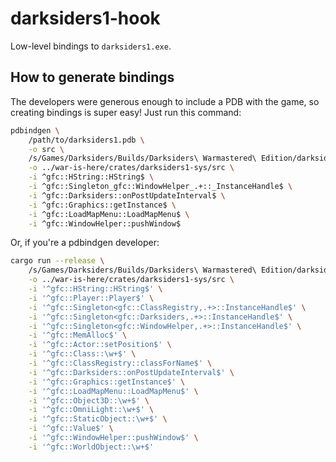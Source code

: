 # darksiders1-hook

Low-level bindings to `darksiders1.exe`.

## How to generate bindings

The developers were generous enough to include a PDB with the game, so creating bindings is super easy! Just run this command:

```sh
pdbindgen \
    /path/to/darksiders1.pdb \
    -o src \
    /s/Games/Darksiders/Builds/Darksiders\ Warmastered\ Edition/darksiders1.pdb \
    -o ../war-is-here/crates/darksiders1-sys/src \
    -i ^gfc::HString::HString$ \
    -i ^gfc::Singleton_gfc::WindowHelper_.+::_InstanceHandle$ \
    -i ^gfc::Darksiders::onPostUpdateInterval$ \
    -i ^gfc::Graphics::getInstance$ \
    -i ^gfc::LoadMapMenu::LoadMapMenu$ \
    -i ^gfc::WindowHelper::pushWindow$
```

Or, if you're a pdbindgen developer:

```sh
cargo run --release \
    /s/Games/Darksiders/Builds/Darksiders\ Warmastered\ Edition/darksiders1.pdb \
    -o ../war-is-here/crates/darksiders1-sys/src \
    -i '^gfc::HString::HString$' \
    -i '^gfc::Player::Player$' \
    -i '^gfc::Singleton<gfc::ClassRegistry,.+>::InstanceHandle$' \
    -i '^gfc::Singleton<gfc::Darksiders,.+>::InstanceHandle$' \
    -i '^gfc::Singleton<gfc::WindowHelper,.+>::InstanceHandle$' \
    -i '^gfc::MemAlloc$' \
    -i '^gfc::Actor::setPosition$' \
    -i '^gfc::Class::\w+$' \
    -i '^gfc::ClassRegistry::classForName$' \
    -i '^gfc::Darksiders::onPostUpdateInterval$' \
    -i '^gfc::Graphics::getInstance$' \
    -i '^gfc::LoadMapMenu::LoadMapMenu$' \
    -i '^gfc::Object3D::\w+$' \
    -i '^gfc::OmniLight::\w+$' \
    -i '^gfc::StaticObject::\w+$' \
    -i '^gfc::Value$' \
    -i '^gfc::WindowHelper::pushWindow$' \
    -i '^gfc::WorldObject::\w+$'
```
